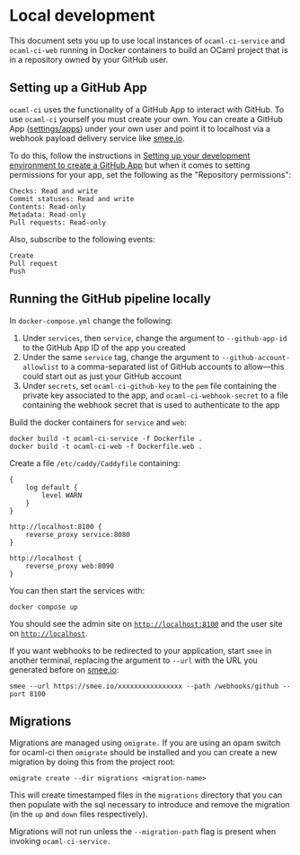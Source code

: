 # Local development

This document sets you up to use local instances of `ocaml-ci-service` and `ocaml-ci-web` running in Docker containers to build an OCaml project that is in a repository owned by your GitHub user.

## Setting up a GitHub App

`ocaml-ci` uses the functionality of a GitHub App to interact with GitHub. To use `ocaml-ci` yourself you must create your own. You can create a GitHub App ([settings/apps](https://github.com/settings/apps)) under your own user and point it to localhost via a webhook payload delivery service like [smee.io](https://smee.io).

To do this, follow the instructions in [Setting up your development environment to create a GitHub App](https://docs.github.com/en/developers/apps/getting-started-with-apps/setting-up-your-development-environment-to-create-a-github-app) but when it comes to setting permissions for your app, set the following as the "Repository permissions":

```
Checks: Read and write
Commit statuses: Read and write
Contents: Read-only
Metadata: Read-only
Pull requests: Read-only
```

Also, subscribe to the following events:

```
Create
Pull request
Push
```

## Running the GitHub pipeline locally

In `docker-compose.yml` change the following:

1. Under `services`, then `service`, change the argument to `--github-app-id` to the GitHub App ID of the app you created
2. Under the same `service` tag, change the argument to `--github-account-allowlist` to a comma-separated list of GitHub accounts to allow—this could start out as just your GitHub account
3. Under `secrets`, set `ocaml-ci-github-key` to the `pem` file containing the private key associated to the app, and `ocaml-ci-webhook-secret` to a file containing the webhook secret that is used to authenticate to the app

Build the docker containers for `service` and `web`:
```
docker build -t ocaml-ci-service -f Dockerfile .
docker build -t ocaml-ci-web -f Dockerfile.web .
```

Create a file `/etc/caddy/Caddyfile` containing:
```
{
	log default {
		level WARN
	}
}

http://localhost:8100 {
	reverse_proxy service:8080
}

http://localhost {
	reverse_proxy web:8090
}
```

You can then start the services with:
```
docker compose up
```

You should see the admin site on [`http://localhost:8100`](http://localhost:8100) and the user site on [`http://localhost`](http://localhost).

If you want webhooks to be redirected to your application, start `smee` in another terminal, replacing the argument to `--url` with the URL you generated before on [smee.io](https://smee.io):
```
smee --url https://smee.io/xxxxxxxxxxxxxxxx --path /webhooks/github --port 8100
```

## Migrations

Migrations are managed using `omigrate.` If you are using an opam switch for ocaml-ci then `omigrate` should be installed and you can create a new migration by doing this from the project root:

```
omigrate create --dir migrations <migration-name>
```

This will create timestamped files in the `migrations` directory that you can then populate with the sql necessary to introduce and remove the migration (in the `up` and `down` files respectively).

Migrations will not run unless the `--migration-path` flag is present when invoking `ocaml-ci-service.`
